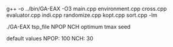 g++ -o ../bin/GA-EAX -O3 main.cpp environment.cpp cross.cpp evaluator.cpp indi.cpp randomize.cpp kopt.cpp sort.cpp -lm

./GA-EAX tsp_file NPOP NCH optimum tmax seed

default values
NPOP: 100
NCH: 30